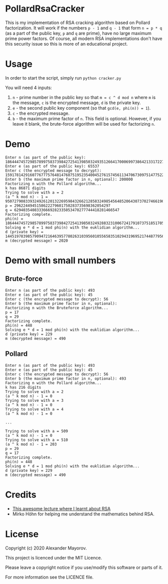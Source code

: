 # PollardRsaCracker
This is my implementation of RSA cracking algorithm based on Pollard factorization. It will work if the numbers `p - 1` and `q - 1` that form `n = p * q` (as a part of the public key, `p` and `q` are prime), have no large maximum prime power factors. Of course, all modern RSA implementations don't have this security issue so this is more of an educational project.

# Usage
In order to start the script, simply run `python cracker.py`

You will need 4 inputs:
1. `n` - prime number in the public key so that `m = c ^ d mod n` where `m` is the message, `c` is the encrypted message, `d` is the private key.
2. `e` - the second public key component (so that `gcd(e, phi(n)) = 1`).
3. `c` - the encrypted message.
4. `b` - the maximum prime factor of `n`. This field is optional. However, if you leave it blank, the brute-force algorithm will be used for factorizing `n`.

# Demo
```
Enter n (as part of the public key): 186444745729857899758373984272541398503249351266417000699738642133172271283265124803102459
Enter e (as part of the public key): 65537
Enter c (the encrypted message to decrypt): 159178142916077677757648147687519523540045276157456113470673097514775229976995968698190914
Enter b (the maximum prime factor in n, optional): 200000
Factorizing n with the Pollard algorithm...
k has 86871 digits
Trying to solve with a = 2
(a ^ k mod n) - 1 = 95072790833932492612013226959843266212858324985456485206430737027466196168851937286400160
p = 2962244945158622279601750283735698362054297
q = 62940354083336669282335053470277744418281466547
Factorizing complete.
phi(n) = 186444745729857899758373984272541398503249288323100672417910737518517050721785008159581616
Solving e * d = 1 mod phi(n) with the euklidian algorithm...
d (private key) = 144519783985790947216463957780263103956010556583510294319695217448779562333745493606767873
m (decrypted message) = 2020
```

# Demo with small numbers
## Brute-force
```
Enter n (as part of the public key): 493
Enter e (as part of the public key): 45
Enter c (the encrypted message to decrypt): 56
Enter b (the maximum prime factor in n, optional):
Factorizing n with the Bruteforce algorithm...
p = 17
q = 29
Factorizing complete.
phi(n) = 448
Solving e * d = 1 mod phi(n) with the euklidian algorithm...
d (private key) = 229
m (decrypted message) = 490
```
## Pollard
```
Enter n (as part of the public key): 493
Enter e (as part of the public key): 45
Enter c (the encrypted message to decrypt): 56
Enter b (the maximum prime factor in n, optional): 493
Factorizing n with the Pollard algorithm...
k has 216 digits
Trying to solve with a = 2
(a ^ k mod n) - 1 = 0
Trying to solve with a = 3
(a ^ k mod n) - 1 = 0
Trying to solve with a = 4
(a ^ k mod n) - 1 = 0

...

Trying to solve with a = 509
(a ^ k mod n) - 1 = 0
Trying to solve with a = 510
(a ^ k mod n) - 1 = 203
p = 29
q = 17
Factorizing complete.
phi(n) = 448
Solving e * d = 1 mod phi(n) with the euklidian algorithm...
d (private key) = 229
m (decrypted message) = 490
```

# Credits
* [This awesome lecture where I learnt about RSA](https://www.mathematik.uni-kl.de/~boehm/lehre/1920_MfI/)
* Mirko Höhn for helping me understand the mathematics behind RSA.

# License
Copyright (c) 2020 Alexander Mayorov.

This project is licenced under the MIT Licence.

Please leave a copyright notice if you use/modify this software or parts of it.

For more information see the LICENCE file.
